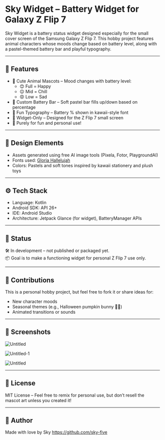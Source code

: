 #  Sky Widget – Battery Widget for Galaxy Z Flip 7

Sky Widget is a battery status widget designed especially for the small cover screen of the Samsung Galaxy Z Flip 7. 
This hobby project features animal characters whose moods change based on battery level, along with a pastel-themed battery bar and playful typography.

---

## 🐾 Features

- 🎨 Cute Animal Mascots – Mood changes with battery level:
  - 😊 Full = Happy
  - 😌 Mid = Chill
  - 😟 Low = Sad
- 🔋 Custom Battery Bar – Soft pastel bar fills up/down based on percentage
- 🔢 Fun Typography – Battery % shown in kawaii-style font
- 📱 Widget-Only – Designed for the Z Flip 7 small screen
- 💖 Purely for fun and personal use!

---

## 🌈 Design Elements

- Assets generated using free AI image tools (Pixela, Fotor, PlaygroundAI)
- Fonts used: [Gloria Hallelujah](https://fonts.google.com/specimen/Gloria+Hallelujah)
- Colors: Pastels and soft tones inspired by kawaii stationery and plush toys

---

## ⚙️ Tech Stack

- Language: Kotlin
- Android SDK: API 26+
- IDE: Android Studio
- Architecture: Jetpack Glance (for widget), BatteryManager APIs

---

## 🚧 Status

🛠️ In development – not published or packaged yet.  
📦 Goal is to make a functioning widget for personal Z Flip 7 use only.

---

## 🤝 Contributions

This is a personal hobby project, but feel free to fork it or share ideas for:
- New character moods
- Seasonal themes (e.g., Halloween pumpkin bunny 🎃🐰)
- Animated transitions or sounds

---

## 📸 Screenshots

![Untitled](https://github.com/user-attachments/assets/f5970360-18e8-4a6d-89b6-45fee9db8ce9)

![Untitled-1](https://github.com/user-attachments/assets/1f27ef50-7eee-45f3-8cd0-f30443e1ec7c)

![Untitled](https://github.com/user-attachments/assets/8ad8dcd4-0639-4049-b8f9-eb1bd727de8f)

---

## 📄 License

MIT License – Feel free to remix for personal use, but don’t resell the mascot art unless you created it!

---

## 💌 Author

Made with love by Sky 
https://github.com/sky-five 

